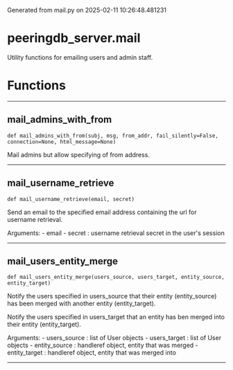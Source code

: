 Generated from mail.py on 2025-02-11 10:26:48.481231

# peeringdb_server.mail

Utility functions for emailing users and admin staff.

# Functions
---

## mail_admins_with_from
`def mail_admins_with_from(subj, msg, from_addr, fail_silently=False, connection=None, html_message=None)`

Mail admins but allow specifying of from address.

---
## mail_username_retrieve
`def mail_username_retrieve(email, secret)`

Send an email to the specified email address containing
the url for username retrieval.

Arguments:
    - email <str>
    - secret <str>: username retrieval secret in the user's session

---
## mail_users_entity_merge
`def mail_users_entity_merge(users_source, users_target, entity_source, entity_target)`

Notify the users specified in users_source that their entity (entity_source) has
been merged with another entity (entity_target).

Notify the users specified in users_target that an entity has ben merged into their
entity (entity_target).

Arguments:
    - users_source <list>: list of User objects
    - users_target <list>: list of User objects
    - entity_source <HandleRef>: handleref object, entity that was merged
    - entity_target <HandleRef>: handleref object, entity that was merged into

---
